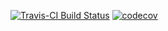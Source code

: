 [![Travis-CI Build Status](https://travis-ci.org/andreamelloncelli/dict.svg?branch=master)](https://travis-ci.org/andreamelloncelli/dict)
[![codecov](https://codecov.io/gh/andreamelloncelli/dict/branch/master/graph/badge.svg)](https://codecov.io/gh/andreamelloncelli/dict) 
